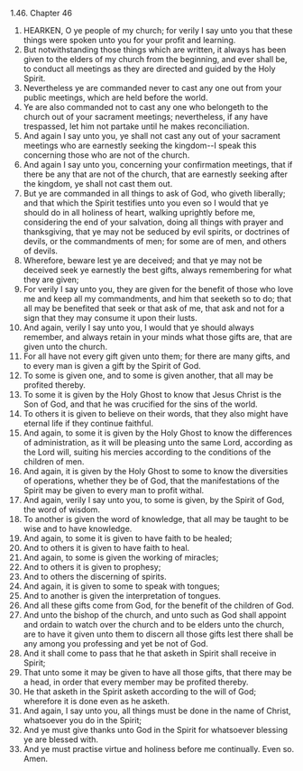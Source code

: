 1.46. Chapter 46
1. HEARKEN, O ye people of my church; for verily I say unto you that these things were spoken unto you for your profit and learning.
2. But notwithstanding those things which are written, it always has been given to the elders of my church from the beginning, and ever shall be, to conduct all meetings as they are directed and guided by the Holy Spirit.
3. Nevertheless ye are commanded never to cast any one out from your public meetings, which are held before the world.
4. Ye are also commanded not to cast any one who belongeth to the church out of your sacrament meetings; nevertheless, if any have trespassed, let him not partake until he makes reconciliation.
5. And again I say unto you, ye shall not cast any out of your sacrament meetings who are earnestly seeking the kingdom--I speak this concerning those who are not of the church.
6. And again I say unto you, concerning your confirmation meetings, that if there be any that are not of the church, that are earnestly seeking after the kingdom, ye shall not cast them out.
7. But ye are commanded in all things to ask of God, who giveth liberally; and that which the Spirit testifies unto you even so I would that ye should do in all holiness of heart, walking uprightly before me, considering the end of your salvation, doing all things with prayer and thanksgiving, that ye may not be seduced by evil spirits, or doctrines of devils, or the commandments of men; for some are of men, and others of devils.
8. Wherefore, beware lest ye are deceived; and that ye may not be deceived seek ye earnestly the best gifts, always remembering for what they are given;
9. For verily I say unto you, they are given for the benefit of those who love me and keep all my commandments, and him that seeketh so to do; that all may be benefited that seek or that ask of me, that ask and not for a sign that they may consume it upon their lusts.
10. And again, verily I say unto you, I would that ye should always remember, and always retain in your minds what those gifts are, that are given unto the church.
11. For all have not every gift given unto them; for there are many gifts, and to every man is given a gift by the Spirit of God.
12. To some is given one, and to some is given another, that all may be profited thereby.
13. To some it is given by the Holy Ghost to know that Jesus Christ is the Son of God, and that he was crucified for the sins of the world.
14. To others it is given to believe on their words, that they also might have eternal life if they continue faithful.
15. And again, to some it is given by the Holy Ghost to know the differences of administration, as it will be pleasing unto the same Lord, according as the Lord will, suiting his mercies according to the conditions of the children of men.
16. And again, it is given by the Holy Ghost to some to know the diversities of operations, whether they be of God, that the manifestations of the Spirit may be given to every man to profit withal.
17. And again, verily I say unto you, to some is given, by the Spirit of God, the word of wisdom.
18. To another is given the word of knowledge, that all may be taught to be wise and to have knowledge.
19. And again, to some it is given to have faith to be healed;
20. And to others it is given to have faith to heal.
21. And again, to some is given the working of miracles;
22. And to others it is given to prophesy;
23. And to others the discerning of spirits.
24. And again, it is given to some to speak with tongues;
25. And to another is given the interpretation of tongues.
26. And all these gifts come from God, for the benefit of the children of God.
27. And unto the bishop of the church, and unto such as God shall appoint and ordain to watch over the church and to be elders unto the church, are to have it given unto them to discern all those gifts lest there shall be any among you professing and yet be not of God.
28. And it shall come to pass that he that asketh in Spirit shall receive in Spirit;
29. That unto some it may be given to have all those gifts, that there may be a head, in order that every member may be profited thereby.
30. He that asketh in the Spirit asketh according to the will of God; wherefore it is done even as he asketh.
31. And again, I say unto you, all things must be done in the name of Christ, whatsoever you do in the Spirit;
32. And ye must give thanks unto God in the Spirit for whatsoever blessing ye are blessed with.
33. And ye must practise virtue and holiness before me continually. Even so. Amen.

